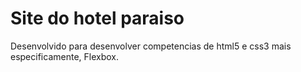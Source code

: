# Site do hotel paraiso

Desenvolvido para desenvolver competencias de html5 e css3 mais especificamente, Flexbox.
